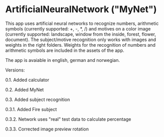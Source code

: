 # ArtificialNeuralNetwork ("MyNet")

This app uses artificial neural networks to recognize numbers, arithmetic symbols (currently supported: +, -, *, /) and motives on a color image (currently supported: landscape, window from the inside, forest, flower, document).
The subject/motive recognition only works with images and weights in the right folders. Weights for the recognition of numbers and arithmetic symbols are included in the assets of the app.

The app is avaiable in english, german and norwegian.

Versions:

0.1.		Added calculator

0.2.		Added MyNet

0.3.		Added subject recognition

  0.3.1.		Added Fire subject

  0.3.2.		Network uses "real" test data to calculate percentage

  0.3.3.		Corrected image preview rotation

